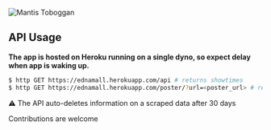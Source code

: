 ![Mantis Toboggan](https://raw.githubusercontent.com/utopiaio/Mantis-Toboggan/master/Mantis-Toboggan.png "Mantis Toboggan")

## API Usage
**The app is hosted on Heroku running on a single dyno, so expect delay when app is waking up.**

```bash
$ http GET https://ednamall.herokuapp.com/api # returns showtimes
$ http GET https://ednamall.herokuapp.com/poster/?url=<poster_url> # returns base64 encoding of image
```

⚠️ The API auto-deletes information on a scraped data after 30 days

Contributions are welcome

